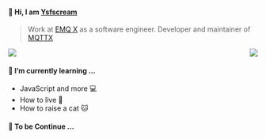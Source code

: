 #### 😬 Hi, I am [Ysfscream](https://ysfscream.xyz)

>  Work at [EMQ X](https://emqx.io) as a software engineer. Developer and maintainer of [MQTTX](https://mqttx.app)

<img align="right" src="https://github-readme-stats.vercel.app/api?username=ysfscream&show_icons=true" />

<a title="Hits" target="_blank" href="https://github.com/ysfscream/ysfscream"><img src="https://hits.b3log.org/ysfscream/ysfscream.svg"></a>

#### 🌱 I’m currently learning ...

- JavaScript and more 💻
- How to live 🍷
- How to raise a cat 🐱

#### 🚬 To be Continue ...
